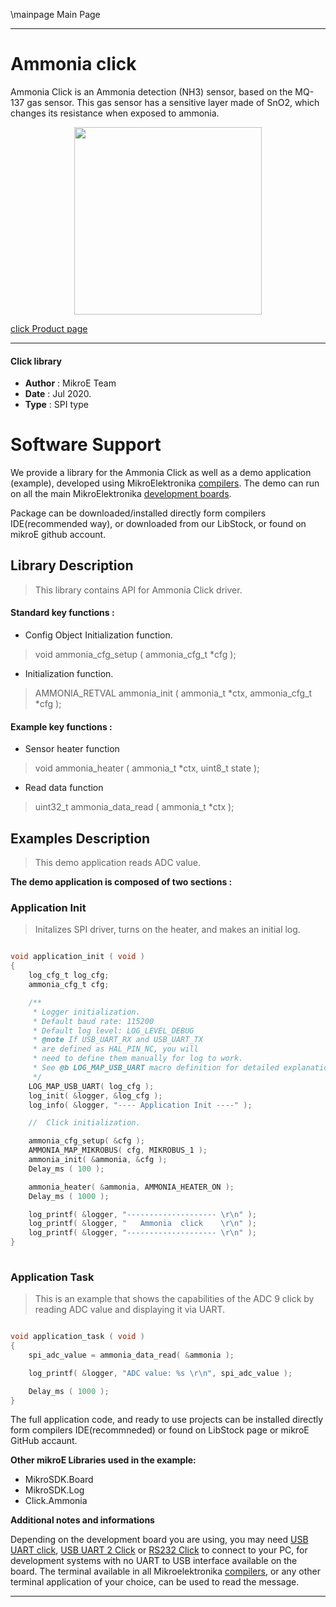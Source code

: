 \mainpage Main Page
 
---
# Ammonia click

Ammonia Click is an Ammonia detection (NH3) sensor, based on the MQ-137 gas sensor. This gas sensor has a sensitive layer made of SnO2, which changes its resistance when exposed to ammonia. 

<p align="center">
  <img src="https://download.mikroe.com/images/click_for_ide/ammonia_click.png" height=300px>
</p>

[click Product page](https://www.mikroe.com/ammonia-click)

---


#### Click library 

- **Author**        : MikroE Team
- **Date**          : Jul 2020.
- **Type**          : SPI type


# Software Support

We provide a library for the Ammonia Click 
as well as a demo application (example), developed using MikroElektronika 
[compilers](https://shop.mikroe.com/compilers). 
The demo can run on all the main MikroElektronika [development boards](https://shop.mikroe.com/development-boards).

Package can be downloaded/installed directly form compilers IDE(recommended way), or downloaded from our LibStock, or found on mikroE github account. 

## Library Description

> This library contains API for Ammonia Click driver.

#### Standard key functions :

- Config Object Initialization function.
> void ammonia_cfg_setup ( ammonia_cfg_t *cfg ); 
 
- Initialization function.
> AMMONIA_RETVAL ammonia_init ( ammonia_t *ctx, ammonia_cfg_t *cfg );

#### Example key functions :

- Sensor heater function
> void ammonia_heater ( ammonia_t *ctx, uint8_t state );

- Read data function
> uint32_t ammonia_data_read ( ammonia_t *ctx );

## Examples Description

> This demo application reads ADC value.

**The demo application is composed of two sections :**

### Application Init 

> Initalizes SPI driver, turns on the heater, and makes an initial log.

```c

void application_init ( void )
{
    log_cfg_t log_cfg;
    ammonia_cfg_t cfg;

    /** 
     * Logger initialization.
     * Default baud rate: 115200
     * Default log level: LOG_LEVEL_DEBUG
     * @note If USB_UART_RX and USB_UART_TX 
     * are defined as HAL_PIN_NC, you will 
     * need to define them manually for log to work. 
     * See @b LOG_MAP_USB_UART macro definition for detailed explanation.
     */
    LOG_MAP_USB_UART( log_cfg );
    log_init( &logger, &log_cfg );
    log_info( &logger, "---- Application Init ----" );

    //  Click initialization.

    ammonia_cfg_setup( &cfg );
    AMMONIA_MAP_MIKROBUS( cfg, MIKROBUS_1 );
    ammonia_init( &ammonia, &cfg );
    Delay_ms ( 100 );

    ammonia_heater( &ammonia, AMMONIA_HEATER_ON );
    Delay_ms ( 1000 );

    log_printf( &logger, "-------------------- \r\n" );
    log_printf( &logger, "   Ammonia  click    \r\n" );
    log_printf( &logger, "-------------------- \r\n" );
}
  
```

### Application Task

> This is an example that shows the capabilities of the ADC 9 click by reading ADC value and displaying it via UART.

```c

void application_task ( void )
{
    spi_adc_value = ammonia_data_read( &ammonia );

    log_printf( &logger, "ADC value: %s \r\n", spi_adc_value );

    Delay_ms ( 1000 );
}

```


The full application code, and ready to use projects can be  installed directly form compilers IDE(recommneded) or found on LibStock page or mikroE GitHub accaunt.

**Other mikroE Libraries used in the example:** 

- MikroSDK.Board
- MikroSDK.Log
- Click.Ammonia

**Additional notes and informations**

Depending on the development board you are using, you may need 
[USB UART click](https://shop.mikroe.com/usb-uart-click), 
[USB UART 2 Click](https://shop.mikroe.com/usb-uart-2-click) or 
[RS232 Click](https://shop.mikroe.com/rs232-click) to connect to your PC, for 
development systems with no UART to USB interface available on the board. The 
terminal available in all Mikroelektronika 
[compilers](https://shop.mikroe.com/compilers), or any other terminal application 
of your choice, can be used to read the message.



---

